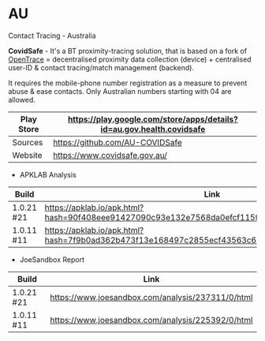 # AU
Contact Tracing - Australia

**CovidSafe** - It's a BT proximity-tracing solution, that is based on a fork of [OpenTrace](https://github.com/ct-report/OPENTRACE) = decentralised proximity data collection (device) + centralised user-ID & contact tracing/match management (backend). 

It requires the mobile-phone number registration as a measure to prevent abuse & ease contacts. Only Australian numbers starting with 04 are allowed.

Play Store | https://play.google.com/store/apps/details?id=au.gov.health.covidsafe
-----------|----------------------------------------------------------------------
Sources | https://github.com/AU-COVIDSafe
Website | https://www.covidsafe.gov.au/

- APKLAB Analysis

Build | Link
------|-----
1.0.21 #21 | https://apklab.io/apk.html?hash=90f408eee91427090c93e132e7568da0efcf115f6e60522358ae2423d752abb9
1.0.11 #11 | https://apklab.io/apk.html?hash=7f9b0ad362b473f13e168497c2855ecf43563c61f0609d63d40017e639e1a54b

- JoeSandbox Report

Build | Link
------|-----
1.0.21 #21 | https://www.joesandbox.com/analysis/237311/0/html
1.0.11 #11 | https://www.joesandbox.com/analysis/225392/0/html
